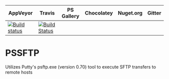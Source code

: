 | AppVeyor | Travis | PS Gallery | Chocolatey | Nuget.org | Gitter |
|----------|--------|--------------------|------------|-----------|--------|
[![Build status](https://ci.appveyor.com/api/projects/status/fsked9rgd4i4x96s?svg=true)](https://ci.appveyor.com/project/jmattivi/pssftp) | [![Build Status](https://dev.azure.com/jmattivi/PSSFTP/_apis/build/status/PSSFTP-CI)](https://dev.azure.com/jmattivi/PSSFTP/_build/latest?definitionId=1)

# PSSFTP
Utilizes Putty's psftp.exe (version 0.70) tool to execute SFTP transfers to remote hosts
